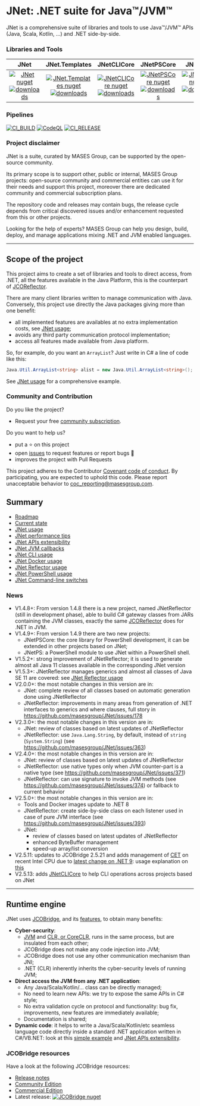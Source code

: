# JNet: .NET suite for Java™/JVM™

JNet is a comprehensive suite of libraries and tools to use Java™/JVM™ APIs (Java, Scala, Kotlin, ...) and .NET side-by-side.

### Libraries and Tools

|JNet | JNet.Templates| JNetCLICore | JNetPSCore | JNetCLI | JNetReflector | JNetPS |
|:---:	|:---:	|:---:	|:---:	|:---:	|:---:	|:---:	|
|[![JNet nuget](https://img.shields.io/nuget/v/MASES.JNet)](https://www.nuget.org/packages/MASES.JNet)<br/>[![downloads](https://img.shields.io/nuget/dt/MASES.JNet)](https://www.nuget.org/packages/MASES.JNet) | [![JNet.Templates nuget](https://img.shields.io/nuget/v/MASES.JNet.Templates)](https://www.nuget.org/packages/MASES.JNet.Templates)<br/>[![downloads](https://img.shields.io/nuget/dt/MASES.JNet.Templates)](https://www.nuget.org/packages/MASES.JNet.Templates)| [![JNetCLICore nuget](https://img.shields.io/nuget/v/MASES.JNetCLICore)](https://www.nuget.org/packages/MASES.JNetCLICore)<br/>[![downloads](https://img.shields.io/nuget/dt/MASES.JNetCLICore)](https://www.nuget.org/packages/MASES.JNetCLICore)| [![JNetPSCore nuget](https://img.shields.io/nuget/v/MASES.JNetPSCore)](https://www.nuget.org/packages/MASES.JNetPSCore)<br/>[![downloads](https://img.shields.io/nuget/dt/MASES.JNetPSCore)](https://www.nuget.org/packages/MASES.JNetPSCore)| [![JNetCLI nuget](https://img.shields.io/nuget/v/MASES.JNetCLI)](https://www.nuget.org/packages/MASES.JNetCLI)<br/>[![downloads](https://img.shields.io/nuget/dt/MASES.JNetCLI)](https://www.nuget.org/packages/MASES.JNetCLI)| [![JNetReflector nuget](https://img.shields.io/nuget/v/MASES.JNetReflector)](https://www.nuget.org/packages/MASES.JNetReflector)<br/>[![downloads](https://img.shields.io/nuget/dt/MASES.JNetReflector)](https://www.nuget.org/packages/MASES.JNetReflector)| [![JNetPS](https://img.shields.io/powershellgallery/v/MASES.JNetPS.svg?style=flat-square&label=MASES.JNetPS)](https://www.powershellgallery.com/packages/MASES.JNetPS/)|

### Pipelines

[![CI_BUILD](https://github.com/masesgroup/JNet/actions/workflows/build.yaml/badge.svg)](https://github.com/masesgroup/JNet/actions/workflows/build.yaml) 
[![CodeQL](https://github.com/masesgroup/JNet/actions/workflows/codeql-analysis.yml/badge.svg)](https://github.com/masesgroup/JNet/actions/workflows/codeql-analysis.yml)
[![CI_RELEASE](https://github.com/masesgroup/JNet/actions/workflows/release.yaml/badge.svg)](https://github.com/masesgroup/JNet/actions/workflows/release.yaml) 

### Project disclaimer

JNet is a suite, curated by MASES Group, can be supported by the open-source community.

Its primary scope is to support other, public or internal, MASES Group projects: open-source community and commercial entities can use it for their needs and support this project, moreover there are dedicated community and commercial subscription plans.

The repository code and releases may contain bugs, the release cycle depends from critical discovered issues and/or enhancement requested from this or other projects.

Looking for the help of experts? MASES Group can help you design, build, deploy, and manage applications mixing .NET and JVM enabled languages.

---

## Scope of the project

This project aims to create a set of libraries and tools to direct access, from .NET, all the features available in the Java Platform, this is the counterpart of [JCOReflector](https://github.com/masesgroup/JCOReflector).

There are many client libraries written to manage communication with Java. Conversely, this project use directly the Java packages giving more than one benefit:
* all implemented features are availables at no extra implementation costs, see [JNet usage](src/documentation/articles/usage.md);
* avoids any third party communication protocol implementation;
* access all features made available from Java platform.

So, for example, do you want an `ArrayList`? Just write in C# a line of code like this:

```c#
Java.Util.ArrayList<string> alist = new Java.Util.ArrayList<string>();
```

See [JNet usage](src/documentation/articles/usage.md) for a comprehensive example.

### Community and Contribution

Do you like the project? 
- Request your free [community subscription](https://www.jcobridge.com/pricing-25/).

Do you want to help us?
- put a :star: on this project
- open [issues](https://github.com/masesgroup/JNet/issues) to request features or report bugs :bug:
- improves the project with Pull Requests

This project adheres to the Contributor [Covenant code of conduct](CODE_OF_CONDUCT.md). By participating, you are expected to uphold this code. Please report unacceptable behavior to coc_reporting@masesgroup.com.

## Summary

* [Roadmap](src/documentation/articles/roadmap.md)
* [Current state](src/documentation/articles/currentstate.md)
* [JNet usage](src/documentation/articles/usage.md)
* [JNet performance tips](src/documentation/articles/performancetips.md)
* [JNet APIs extensibility](src/documentation/articles/API_extensibility.md)
* [JNet JVM callbacks](src/documentation/articles/jvm_callbacks.md)
* [JNet CLI usage](src/documentation/articles/usageCLI.md)
* [JNet Docker usage](src/documentation/articles/docker.md)
* [JNet Reflector usage](src/documentation/articles/usageReflector.md)
* [JNet PowerShell usage](src/documentation/articles/usagePS.md)
* [JNet Command-line switches](src/documentation/articles/commandlineswitch.md)

### News

* V1.4.8+: From version 1.4.8 there is a new project, named JNetReflector (still in development phase), able to build C# gateway classes from JARs containing the JVM classes, exactly the same [JCOReflector](https://github.com/masesgroup/JCOReflector) does for .NET in JVM.
* V1.4.9+: From version 1.4.9 there are two new projects:
  * JNetPSCore: the core library for PowerShell development, it can be extended in other projects based on JNet;
  * JNetPS: a PowerShell module to use JNet within a PowerShell shell.
* V1.5.2+: strong improvement of JNetReflector; it is used to generate almost all Java 11 classes available in the corresponding JNet version
* V1.5.3+: JNetReflector manages generics and almost all classes of Java SE 11 are covered: see [JNet Reflector usage](src/documentation/articles/usageReflector.md)
* V2.0.0+: the most notable changes in this version are in:
  * JNet: complete review of all classes based on automatic generation done using JNetReflector
  * JNetReflector: improvements in many areas from generation of .NET interfaces to generics and where clauses, full story in https://github.com/masesgroup/JNet/issues/178
* V2.3.0+: the most notable changes in this version are in:
  * JNet: review of classes based on latest updates of JNetReflector
  * JNetReflector: use `Java.Lang.String`, by default, instead of `string` (`System.String`) (see https://github.com/masesgroup/JNet/issues/363)
* V2.4.0+: the most notable changes in this version are in:
  * JNet: review of classes based on latest updates of JNetReflector
  * JNetReflector: use native types only when JVM counter-part is a native type (see https://github.com/masesgroup/JNet/issues/371)
  * JNetReflector: can use signature to invoke JVM methods (see https://github.com/masesgroup/JNet/issues/374) or fallback to current behavior
* V2.5.0+: the most notable changes in this version are in:
  * Tools and Docker images update to .NET 8
  * JNetReflector: create side-by-side class on each listener used in case of pure JVM interface (see https://github.com/masesgroup/JNet/issues/393)
  * JNet:
    * review of classes based on latest updates of JNetReflector
    * enhanced ByteBuffer management
    * speed-up array/list conversion
* V2.5.11: updates to JCOBridge 2.5.21 and adds management of [CET](https://www.intel.com/content/www/us/en/developer/articles/technical/technical-look-control-flow-enforcement-technology.html) on recent Intel CPU due to [latest change on .NET 9](https://learn.microsoft.com/en-us/dotnet/core/compatibility/interop/9.0/cet-support): usage explanation on [this](src/documentation/articles/usage.md#intel-cet-and-jnet)
* V2.5.13: adds [JNetCLICore](https://www.nuget.org/packages/MASES.JNetCLICore) to help CLI operations across projects based on JNet

---

## Runtime engine

JNet uses [JCOBridge](https://www.jcobridge.com), and its [features](https://www.jcobridge.com/features/), to obtain many benefits:
* **Cyber-security**: 
  * [JVM](https://en.wikipedia.org/wiki/Java_virtual_machine) and [CLR, or CoreCLR,](https://en.wikipedia.org/wiki/Common_Language_Runtime) runs in the same process, but are insulated from each other;
  * JCOBridge does not make any code injection into JVM;
  * JCOBridge does not use any other communication mechanism than JNI;
  * .NET (CLR) inherently inherits the cyber-security levels of running JVM; 
* **Direct access the JVM from any .NET application**: 
  * Any Java/Scala/Kotlin/... class can be directly managed;
  * No need to learn new APIs: we try to expose the same APIs in C# style;
  * No extra validation cycle on protocol and functionality: bug fix, improvements, new features are immediately available;
  * Documentation is shared;
* **Dynamic code**: it helps to write a Java/Scala/Kotlin/etc seamless language code directly inside a standard .NET application written in C#/VB.NET: look at this [simple example](https://www.jcobridge.com/net-examples/dotnet-examples/) and [JNet APIs extensibility](src/documentation/articles/API_extensibility.md).

### JCOBridge resources

Have a look at the following JCOBridge resources:
- [Release notes](https://www.jcobridge.com/release-notes/)
- [Community Edition](https://www.jcobridge.com/pricing-25/)
- [Commercial Edition](https://www.jcobridge.com/pricing-25/)
- Latest release: [![JCOBridge nuget](https://img.shields.io/nuget/v/MASES.JCOBridge)](https://www.nuget.org/packages/MASES.JCOBridge)
